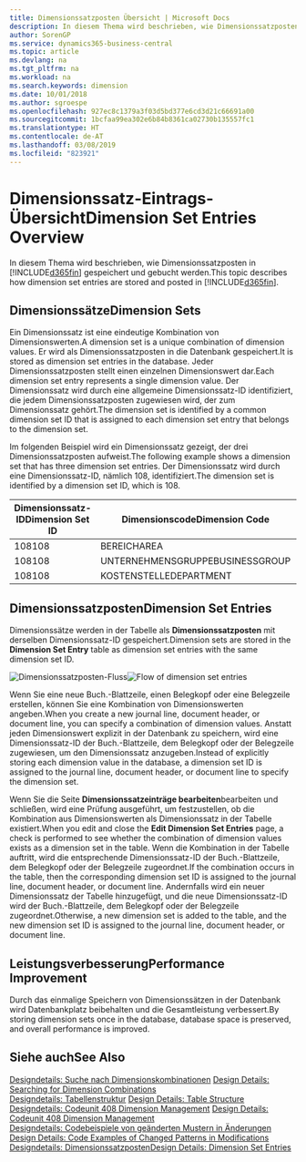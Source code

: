 ```yaml
---
title: Dimensionssatzposten Übersicht | Microsoft Docs
description: In diesem Thema wird beschrieben, wie Dimensionssatzposten in Dynamics 365 gespeichert und gebucht werden.
author: SorenGP
ms.service: dynamics365-business-central
ms.topic: article
ms.devlang: na
ms.tgt_pltfrm: na
ms.workload: na
ms.search.keywords: dimension
ms.date: 10/01/2018
ms.author: sgroespe
ms.openlocfilehash: 927ec8c1379a3f03d5bd377e6cd3d21c66691a00
ms.sourcegitcommit: 1bcfaa99ea302e6b84b8361ca02730b135557fc1
ms.translationtype: HT
ms.contentlocale: de-AT
ms.lasthandoff: 03/08/2019
ms.locfileid: "823921"
---
```

# <a name="dimension-set-entries-overview"></a><span data-ttu-id="56587-103">Dimensionssatz-Eintrags-Übersicht</span><span class="sxs-lookup"><span data-stu-id="56587-103">Dimension Set Entries Overview</span></span>
<span data-ttu-id="56587-104">In diesem Thema wird beschrieben, wie Dimensionssatzposten in [!INCLUDE[d365fin](includes/d365fin_md.md)] gespeichert und gebucht werden.</span><span class="sxs-lookup"><span data-stu-id="56587-104">This topic describes how dimension set entries are stored and posted in [!INCLUDE[d365fin](includes/d365fin_md.md)].</span></span>  

## <a name="dimension-sets"></a><span data-ttu-id="56587-105">Dimensionssätze</span><span class="sxs-lookup"><span data-stu-id="56587-105">Dimension Sets</span></span>  
<span data-ttu-id="56587-106">Ein Dimensionssatz ist eine eindeutige Kombination von Dimensionswerten.</span><span class="sxs-lookup"><span data-stu-id="56587-106">A dimension set is a unique combination of dimension values.</span></span> <span data-ttu-id="56587-107">Er wird als Dimensionssatzposten in die Datenbank gespeichert.</span><span class="sxs-lookup"><span data-stu-id="56587-107">It is stored as dimension set entries in the database.</span></span> <span data-ttu-id="56587-108">Jeder Dimensionssatzposten stellt einen einzelnen Dimensionswert dar.</span><span class="sxs-lookup"><span data-stu-id="56587-108">Each dimension set entry represents a single dimension value.</span></span> <span data-ttu-id="56587-109">Der Dimensionssatz wird durch eine allgemeine Dimensionssatz-ID identifiziert, die jedem Dimensionssatzposten zugewiesen wird, der zum Dimensionssatz gehört.</span><span class="sxs-lookup"><span data-stu-id="56587-109">The dimension set is identified by a common dimension set ID that is assigned to each dimension set entry that belongs to the dimension set.</span></span>  

<span data-ttu-id="56587-110">Im folgenden Beispiel wird ein Dimensionssatz gezeigt, der drei Dimensionssatzposten aufweist.</span><span class="sxs-lookup"><span data-stu-id="56587-110">The following example shows a dimension set that has three dimension set entries.</span></span> <span data-ttu-id="56587-111">Der Dimensionssatz wird durch eine Dimensionssatz-ID, nämlich 108, identifiziert.</span><span class="sxs-lookup"><span data-stu-id="56587-111">The dimension set is identified by a dimension set ID, which is 108.</span></span>  

|<span data-ttu-id="56587-112">Dimensionssatz-ID</span><span class="sxs-lookup"><span data-stu-id="56587-112">Dimension Set ID</span></span>|<span data-ttu-id="56587-113">Dimensionscode</span><span class="sxs-lookup"><span data-stu-id="56587-113">Dimension Code</span></span>|<span data-ttu-id="56587-114">Dimensionswertcode</span><span class="sxs-lookup"><span data-stu-id="56587-114">Dimension Value Code</span></span>|<span data-ttu-id="56587-115">Dimensionswertname</span><span class="sxs-lookup"><span data-stu-id="56587-115">Dimension Value Name</span></span>|  
|----------------------|--------------------|--------------------------|--------------------------|  
|<span data-ttu-id="56587-116">108</span><span class="sxs-lookup"><span data-stu-id="56587-116">108</span></span>|<span data-ttu-id="56587-117">BEREICH</span><span class="sxs-lookup"><span data-stu-id="56587-117">AREA</span></span>|<span data-ttu-id="56587-118">70</span><span class="sxs-lookup"><span data-stu-id="56587-118">70</span></span>|<span data-ttu-id="56587-119">Nordamerika</span><span class="sxs-lookup"><span data-stu-id="56587-119">America North</span></span>|  
|<span data-ttu-id="56587-120">108</span><span class="sxs-lookup"><span data-stu-id="56587-120">108</span></span>|<span data-ttu-id="56587-121">UNTERNEHMENSGRUPPE</span><span class="sxs-lookup"><span data-stu-id="56587-121">BUSINESSGROUP</span></span>|<span data-ttu-id="56587-122">POS1</span><span class="sxs-lookup"><span data-stu-id="56587-122">HOME</span></span>|<span data-ttu-id="56587-123">Start</span><span class="sxs-lookup"><span data-stu-id="56587-123">Home</span></span>|  
|<span data-ttu-id="56587-124">108</span><span class="sxs-lookup"><span data-stu-id="56587-124">108</span></span>|<span data-ttu-id="56587-125">KOSTENSTELLE</span><span class="sxs-lookup"><span data-stu-id="56587-125">DEPARTMENT</span></span>|<span data-ttu-id="56587-126">VERKAUF</span><span class="sxs-lookup"><span data-stu-id="56587-126">SALES</span></span>|<span data-ttu-id="56587-127">Verkauf</span><span class="sxs-lookup"><span data-stu-id="56587-127">Sales</span></span>|  

## <a name="dimension-set-entries"></a><span data-ttu-id="56587-128">Dimensionssatzposten</span><span class="sxs-lookup"><span data-stu-id="56587-128">Dimension Set Entries</span></span>  
<span data-ttu-id="56587-129">Dimensionssätze werden in der Tabelle als **Dimensionssatzposten** mit derselben Dimensionssatz-ID gespeichert.</span><span class="sxs-lookup"><span data-stu-id="56587-129">Dimension sets are stored in the **Dimension Set Entry** table as dimension set entries with the same dimension set ID.</span></span>  

<span data-ttu-id="56587-130">![Dimensionssatzposten-Fluss](media/dimensionentrynav7.png "Dimensionssatzposten-Fluss")</span><span class="sxs-lookup"><span data-stu-id="56587-130">![Flow of dimension set entries](media/dimensionentrynav7.png "Flow of dimension set entries")</span></span>  

<span data-ttu-id="56587-131">Wenn Sie eine neue Buch.-Blattzeile, einen Belegkopf oder eine Belegzeile erstellen, können Sie eine Kombination von Dimensionswerten angeben.</span><span class="sxs-lookup"><span data-stu-id="56587-131">When you create a new journal line, document header, or document line, you can specify a combination of dimension values.</span></span> <span data-ttu-id="56587-132">Anstatt jeden Dimensionswert explizit in der Datenbank zu speichern, wird eine Dimensionssatz-ID der Buch.-Blattzeile, dem Belegkopf oder der Belegzeile zugewiesen, um den Dimensionssatz anzugeben.</span><span class="sxs-lookup"><span data-stu-id="56587-132">Instead of explicitly storing each dimension value in the database, a dimension set ID is assigned to the journal line, document header, or document line to specify the dimension set.</span></span>  

<span data-ttu-id="56587-133">Wenn Sie die Seite **Dimensionssatzeinträge bearbeiten**bearbeiten und schließen, wird eine Prüfung ausgeführt, um festzustellen, ob die Kombination aus Dimensionswerten als Dimensionssatz in der Tabelle existiert.</span><span class="sxs-lookup"><span data-stu-id="56587-133">When you edit and close the **Edit Dimension Set Entries** page, a check is performed to see whether the combination of dimension values exists as a dimension set in the table.</span></span> <span data-ttu-id="56587-134">Wenn die Kombination in der Tabelle auftritt, wird die entsprechende Dimensionssatz-ID der Buch.-Blattzeile, dem Belegkopf oder der Belegzeile zugeordnet.</span><span class="sxs-lookup"><span data-stu-id="56587-134">If the combination occurs in the table, then the corresponding dimension set ID is assigned to the journal line, document header, or document line.</span></span> <span data-ttu-id="56587-135">Andernfalls wird ein neuer Dimensionssatz der Tabelle hinzugefügt, und die neue Dimensionssatz-ID wird der Buch.-Blattzeile, dem Belegkopf oder der Belegzeile zugeordnet.</span><span class="sxs-lookup"><span data-stu-id="56587-135">Otherwise, a new dimension set is added to the table, and the new dimension set ID is assigned to the journal line, document header, or document line.</span></span>  

## <a name="performance-improvement"></a><span data-ttu-id="56587-136">Leistungsverbesserung</span><span class="sxs-lookup"><span data-stu-id="56587-136">Performance Improvement</span></span>  
<span data-ttu-id="56587-137">Durch das einmalige Speichern von Dimensionssätzen in der Datenbank wird Datenbankplatz beibehalten und die Gesamtleistung verbessert.</span><span class="sxs-lookup"><span data-stu-id="56587-137">By storing dimension sets once in the database, database space is preserved, and overall performance is improved.</span></span>  

## <a name="see-also"></a><span data-ttu-id="56587-138">Siehe auch</span><span class="sxs-lookup"><span data-stu-id="56587-138">See Also</span></span>  
<span data-ttu-id="56587-139">[Designdetails: Suche nach Dimensionskombinationen](design-details-searching-for-dimension-combinations.md) </span><span class="sxs-lookup"><span data-stu-id="56587-139">[Design Details: Searching for Dimension Combinations](design-details-searching-for-dimension-combinations.md) </span></span>  
<span data-ttu-id="56587-140">[Designdetails: Tabellenstruktur](design-details-table-structure.md) </span><span class="sxs-lookup"><span data-stu-id="56587-140">[Design Details: Table Structure](design-details-table-structure.md) </span></span>  
<span data-ttu-id="56587-141">[Designdetails: Codeunit 408 Dimension Management](design-details-codeunit-408-dimension-management.md) </span><span class="sxs-lookup"><span data-stu-id="56587-141">[Design Details: Codeunit 408 Dimension Management](design-details-codeunit-408-dimension-management.md) </span></span>  
<span data-ttu-id="56587-142">[Designdetails: Codebeispiele von geänderten Mustern in Änderungen](design-details-code-examples-of-changed-patterns-in-modifications.md) </span><span class="sxs-lookup"><span data-stu-id="56587-142">[Design Details: Code Examples of Changed Patterns in Modifications](design-details-code-examples-of-changed-patterns-in-modifications.md) </span></span>  
[<span data-ttu-id="56587-143">Designdetails: Dimensionssatzposten</span><span class="sxs-lookup"><span data-stu-id="56587-143">Design Details: Dimension Set Entries</span></span>](design-details-dimension-set-entries.md)   
